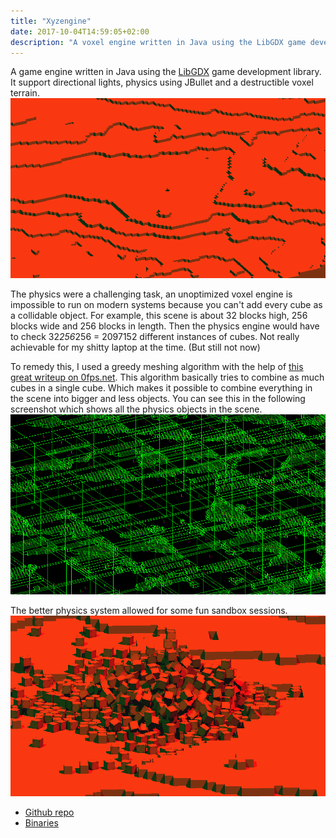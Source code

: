 ```yaml
---
title: "Xyzengine"
date: 2017-10-04T14:59:05+02:00
description: "A voxel engine written in Java using the LibGDX game development library"
---
```


A game engine written in Java using the [LibGDX](https://libgdx.badlogicgames.com) game development library. It support directional lights, physics using JBullet and a destructible voxel terrain.
![worldimage](images/world.png)

The physics were a challenging task, an unoptimized voxel engine is impossible to run on modern systems because you can't add every cube as a collidable object.
For example, this scene is about 32 blocks high, 256 blocks wide and 256 blocks in length. Then the physics engine would have to check 32*256*256 = 2097152 different instances of cubes. Not really achievable for my shitty laptop at the time. (But still not now)

To remedy this, I used a greedy meshing algorithm with the help of [this great writeup on 0fps.net](https://0fps.net/2012/06/30/meshing-in-a-minecraft-game/).
This algorithm basically tries to combine as much cubes in a single cube. Which makes it possible to combine everything in the scene into bigger and less objects. You can see this in the following screenshot which shows all the physics objects in the scene.
![worldimage](images/world_wire.png)

The better physics system allowed for some fun sandbox sessions.
![worldimage](images/physics.png)

- [Github repo](https://github.com/angelocarly/xyzEngine)  
- [Binaries](https://github.com/angelocarly/xyzEngine/releases)

